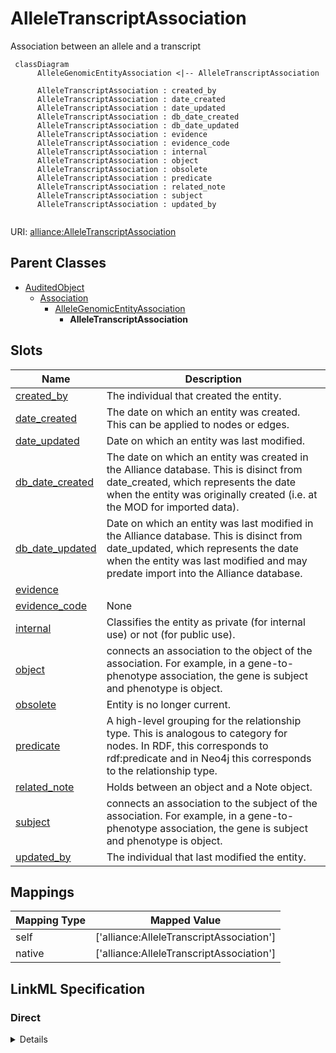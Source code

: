 # AlleleTranscriptAssociation

Association between an allele and a transcript


```mermaid
 classDiagram
      AlleleGenomicEntityAssociation <|-- AlleleTranscriptAssociation
      
      AlleleTranscriptAssociation : created_by
      AlleleTranscriptAssociation : date_created
      AlleleTranscriptAssociation : date_updated
      AlleleTranscriptAssociation : db_date_created
      AlleleTranscriptAssociation : db_date_updated
      AlleleTranscriptAssociation : evidence
      AlleleTranscriptAssociation : evidence_code
      AlleleTranscriptAssociation : internal
      AlleleTranscriptAssociation : object
      AlleleTranscriptAssociation : obsolete
      AlleleTranscriptAssociation : predicate
      AlleleTranscriptAssociation : related_note
      AlleleTranscriptAssociation : subject
      AlleleTranscriptAssociation : updated_by
      

```



URI: [alliance:AlleleTranscriptAssociation](http://alliancegenome.org/AlleleTranscriptAssociation)


## Parent Classes

* [AuditedObject](AuditedObject.md)
    * [Association](Association.md)
        * [AlleleGenomicEntityAssociation](AlleleGenomicEntityAssociation.md)
            * **AlleleTranscriptAssociation**




<!-- no inheritance hierarchy -->


## Slots

| Name | Description  |
| ---  | ---  |
| [created_by](created_by.md) | The individual that created the entity. |
| [date_created](date_created.md) | The date on which an entity was created. This can be applied to nodes or edges. |
| [date_updated](date_updated.md) | Date on which an entity was last modified. |
| [db_date_created](db_date_created.md) | The date on which an entity was created in the Alliance database.  This is disinct from date_created, which represents the date when the entity was originally created (i.e. at the MOD for imported data). |
| [db_date_updated](db_date_updated.md) | Date on which an entity was last modified in the Alliance database.  This is disinct from date_updated, which represents the date when the entity was last modified and may predate import into the Alliance database. |
| [evidence](evidence.md) |  |
| [evidence_code](evidence_code.md) | None |
| [internal](internal.md) | Classifies the entity as private (for internal use) or not (for public use). |
| [object](object.md) | connects an association to the object of the association. For example, in a gene-to-phenotype association, the gene is subject and phenotype is object. |
| [obsolete](obsolete.md) | Entity is no longer current. |
| [predicate](predicate.md) | A high-level grouping for the relationship type. This is analogous to category for nodes. In RDF, this corresponds to rdf:predicate and in Neo4j this corresponds to the relationship type. |
| [related_note](related_note.md) | Holds between an object and a Note object. |
| [subject](subject.md) | connects an association to the subject of the association. For example, in a gene-to-phenotype association, the gene is subject and phenotype is object. |
| [updated_by](updated_by.md) | The individual that last modified the entity. |


## Mappings

| Mapping Type | Mapped Value |
| ---  | ---  |
| self | ['alliance:AlleleTranscriptAssociation'] |
| native | ['alliance:AlleleTranscriptAssociation'] |




## LinkML Specification

<!-- TODO: investigate https://stackoverflow.com/questions/37606292/how-to-create-tabbed-code-blocks-in-mkdocs-or-sphinx -->

### Direct

<details>
```yaml
name: AlleleTranscriptAssociation
description: Association between an allele and a transcript
from_schema: https://github.com/alliance-genome/agr_curation_schema/src/schema/allele
is_a: AlleleGenomicEntityAssociation
slot_usage:
  object:
    name: object
    domain_of:
    - Association
    - VariantConsequence
    range: Transcript

```
</details>

### Induced

<details>
```yaml
name: AlleleTranscriptAssociation
description: Association between an allele and a transcript
from_schema: https://github.com/alliance-genome/agr_curation_schema/src/schema/allele
is_a: AlleleGenomicEntityAssociation
slot_usage:
  object:
    name: object
    domain_of:
    - Association
    - VariantConsequence
    range: Transcript
attributes:
  evidence_code:
    name: evidence_code
    from_schema: https://github.com/alliance-genome/agr_curation_schema/core.yaml
    multivalued: false
    alias: evidence_code
    owner: AlleleTranscriptAssociation
    domain_of:
    - VariantLocation
    - AlleleGenomicEntityAssociation
    - GeneToGeneOrthologyCurated
    range: ECOTerm
  related_note:
    name: related_note
    description: Holds between an object and a Note object.
    notes:
    - Singular version of related_notes
    from_schema: https://github.com/alliance-genome/agr_curation_schema/core.yaml
    multivalued: false
    alias: related_note
    owner: AlleleTranscriptAssociation
    domain_of:
    - AlleleNoteSlotAnnotation
    - AlleleGenomicEntityAssociation
    - GeneCluster
    - GeneCollection
    - GeneNomenclatureSet
    - Operon
    range: Note
  subject:
    name: subject
    description: connects an association to the subject of the association. For example,
      in a gene-to-phenotype association, the gene is subject and phenotype is object.
    from_schema: https://github.com/alliance-genome/agr_curation_schema/core.yaml
    exact_mappings:
    - owl:annotatedSource
    - biolink:subject
    is_a: association_slot
    alias: subject
    owner: AlleleTranscriptAssociation
    domain_of:
    - Association
    - VariantConsequence
    range: Allele
    required: true
  predicate:
    name: predicate
    description: A high-level grouping for the relationship type. This is analogous
      to category for nodes. In RDF, this corresponds to rdf:predicate and in Neo4j
      this corresponds to the relationship type.
    from_schema: https://github.com/alliance-genome/agr_curation_schema/core.yaml
    exact_mappings:
    - biolink:predicate
    is_a: association_slot
    alias: predicate
    owner: AlleleTranscriptAssociation
    domain_of:
    - Association
    - GeneToGeneOrthology
    range: VocabularyTerm
    required: true
  object:
    name: object
    description: connects an association to the object of the association. For example,
      in a gene-to-phenotype association, the gene is subject and phenotype is object.
    from_schema: https://github.com/alliance-genome/agr_curation_schema/core.yaml
    is_a: association_slot
    alias: object
    owner: AlleleTranscriptAssociation
    domain_of:
    - Association
    - VariantConsequence
    range: Transcript
    required: true
  evidence:
    name: evidence
    description: ''
    from_schema: https://github.com/alliance-genome/agr_curation_schema/src/schema/reference
    multivalued: true
    alias: evidence
    owner: AlleleTranscriptAssociation
    domain_of:
    - AlleleGenerationMethodAssociation
    - Note
    - SlotAnnotation
    - Association
    range: InformationContentEntity
    required: false
  created_by:
    name: created_by
    description: The individual that created the entity.
    from_schema: https://github.com/alliance-genome/agr_curation_schema/core.yaml
    domain: AuditedObject
    multivalued: false
    alias: created_by
    owner: AlleleTranscriptAssociation
    domain_of:
    - AuditedObject
    range: Person
  date_created:
    name: date_created
    description: The date on which an entity was created. This can be applied to nodes
      or edges.
    from_schema: https://github.com/alliance-genome/agr_curation_schema/core.yaml
    aliases:
    - creation_date
    exact_mappings:
    - dct:createdOn
    - WIKIDATA_PROPERTY:P577
    alias: date_created
    owner: AlleleTranscriptAssociation
    domain_of:
    - AuditedObject
    - AuditedObjectDTO
    range: datetime
  updated_by:
    name: updated_by
    description: The individual that last modified the entity.
    from_schema: https://github.com/alliance-genome/agr_curation_schema/core.yaml
    domain: AuditedObject
    multivalued: false
    alias: updated_by
    owner: AlleleTranscriptAssociation
    domain_of:
    - AuditedObject
    range: Person
  date_updated:
    name: date_updated
    description: Date on which an entity was last modified.
    from_schema: https://github.com/alliance-genome/agr_curation_schema/core.yaml
    aliases:
    - date_last_modified
    alias: date_updated
    owner: AlleleTranscriptAssociation
    domain_of:
    - AuditedObject
    - AuditedObjectDTO
    range: datetime
  db_date_created:
    name: db_date_created
    description: The date on which an entity was created in the Alliance database.  This
      is disinct from date_created, which represents the date when the entity was
      originally created (i.e. at the MOD for imported data).
    from_schema: https://github.com/alliance-genome/agr_curation_schema/core.yaml
    alias: db_date_created
    owner: AlleleTranscriptAssociation
    domain_of:
    - AuditedObject
    - AuditedObjectDTO
    range: datetime
  db_date_updated:
    name: db_date_updated
    description: Date on which an entity was last modified in the Alliance database.  This
      is disinct from date_updated, which represents the date when the entity was
      last modified and may predate import into the Alliance database.
    from_schema: https://github.com/alliance-genome/agr_curation_schema/core.yaml
    alias: db_date_updated
    owner: AlleleTranscriptAssociation
    domain_of:
    - AuditedObject
    - AuditedObjectDTO
    range: datetime
  internal:
    name: internal
    description: Classifies the entity as private (for internal use) or not (for public
      use).
    notes:
    - Default value is true.
    from_schema: https://github.com/alliance-genome/agr_curation_schema/core.yaml
    alias: internal
    owner: AlleleTranscriptAssociation
    domain_of:
    - AuditedObject
    - AuditedObjectDTO
    range: boolean
    required: true
  obsolete:
    name: obsolete
    description: Entity is no longer current.
    notes:
    - Obsolete entities are preserved in the database for posterity but should not
      be publicly displayed.
    from_schema: https://github.com/alliance-genome/agr_curation_schema/core.yaml
    alias: obsolete
    owner: AlleleTranscriptAssociation
    domain_of:
    - AuditedObject
    - AuditedObjectDTO
    range: boolean

```
</details>